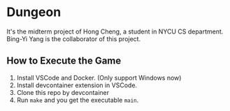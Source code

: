 # Dungeon
It's the midterm project of Hong Cheng, a student in NYCU CS department. <br>
Bing-Yi Yang is the collaborator of this project. <br>

## How to Execute the Game

1. Install VSCode and Docker. (Only support Windows now)
2. Install devcontainer extension in VSCode.
3. Clone this repo by devcontainer
4. Run `make` and you get the executable `main`.